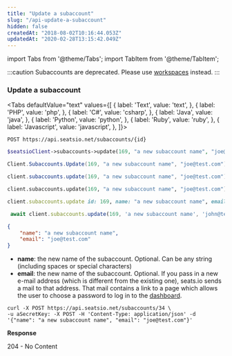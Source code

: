 ```yaml
---
title: "Update a subaccount"
slug: "/api-update-a-subaccount"
hidden: false
createdAt: "2018-08-02T10:16:44.053Z"
updatedAt: "2020-02-28T13:15:42.049Z"
---
```


import Tabs from '@theme/Tabs';
import TabItem from '@theme/TabItem';

:::caution 
Subaccounts are deprecated. Please use [workspaces](api-workspaces) instead.
:::
### Update a subaccount


<Tabs 
  defaultValue="text"
  values={[
{ label: 'Text', value: 'text', },
{ label: 'PHP', value: 'php', },
{ label: 'C#', value: 'csharp', },
{ label: 'Java', value: 'java', },
{ label: 'Python', value: 'python', },
{ label: 'Ruby', value: 'ruby', },
{ label: 'Javascript', value: 'javascript', },
]}>
<TabItem value='text'>

```text
POST https://api.seatsio.net/subaccounts/{id}
```

</TabItem>
<TabItem value='php'>

```php
$seatsioClient->subaccounts->update(169, "a new subaccount name", "joe@test.com");
```

</TabItem>
<TabItem value='csharp'>

```csharp
Client.Subaccounts.Update(169, "a new subaccount name", "joe@test.com");
```

</TabItem>
<TabItem value='java'>

```java
client.subaccounts.update(169, "a new subaccount name", "joe@test.com");
```

</TabItem>
<TabItem value='python'>

```python
client.subaccounts.update(169, "a new subaccount name", "joe@test.com")
```

</TabItem>
<TabItem value='ruby'>

```ruby
client.subaccounts.update id: 169, name: "a new subaccount name", email: "joe@test.com"
```

</TabItem>
<TabItem value='javascript'>

```javascript
 await client.subaccounts.update(169, 'a new subaccount name', 'john@test.com');
```

</TabItem>
</Tabs>



```json
{
    "name": "a new subaccount name",
    "email": "joe@test.com"
}
```
* **name**: the new name of the subaccount. Optional. Can be any string (including spaces or special characters)
* **email**: the new name of the subaccount. Optional. If you pass in a new e-mail address (which is different from the existing one), seats.io sends a mail to that address. That mail contains a link to a page which allows the user to choose a password to log in to the [dashboard](https://app.seats.io).
```curl
curl -X POST https://api.seatsio.net/subaccounts/34 \
-u aSecretKey: -X POST -H 'Content-Type: application/json' -d '{"name": "a new subaccount name", "email": "joe@test.com"}'
```
**Response**

204 - No Content
